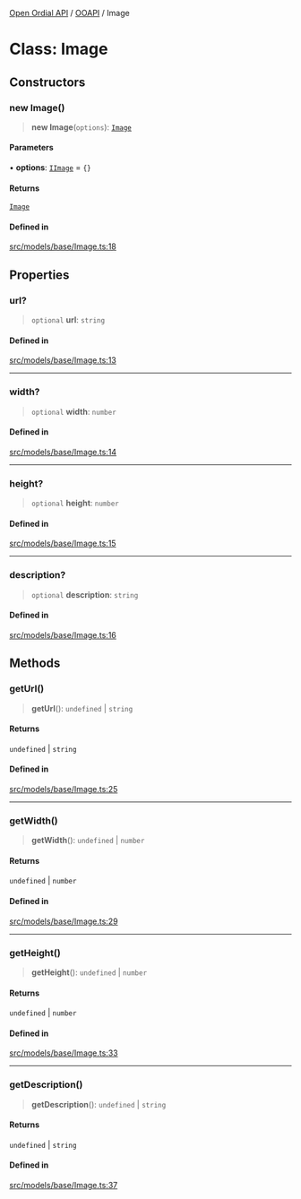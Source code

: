 [Open Ordial API](../../README.md) / [OOAPI](../README.md) / Image

# Class: Image

## Constructors

### new Image()

> **new Image**(`options`): [`Image`](Image.md)

#### Parameters

• **options**: [`IImage`](../interfaces/IImage.md) = `{}`

#### Returns

[`Image`](Image.md)

#### Defined in

[src/models/base/Image.ts:18](https://github.com/open-ordinal/open-ordinal-api/blob/70e118e56492403aed907a3616034144dfc18228/src/models/base/Image.ts#L18)

## Properties

### url?

> `optional` **url**: `string`

#### Defined in

[src/models/base/Image.ts:13](https://github.com/open-ordinal/open-ordinal-api/blob/70e118e56492403aed907a3616034144dfc18228/src/models/base/Image.ts#L13)

***

### width?

> `optional` **width**: `number`

#### Defined in

[src/models/base/Image.ts:14](https://github.com/open-ordinal/open-ordinal-api/blob/70e118e56492403aed907a3616034144dfc18228/src/models/base/Image.ts#L14)

***

### height?

> `optional` **height**: `number`

#### Defined in

[src/models/base/Image.ts:15](https://github.com/open-ordinal/open-ordinal-api/blob/70e118e56492403aed907a3616034144dfc18228/src/models/base/Image.ts#L15)

***

### description?

> `optional` **description**: `string`

#### Defined in

[src/models/base/Image.ts:16](https://github.com/open-ordinal/open-ordinal-api/blob/70e118e56492403aed907a3616034144dfc18228/src/models/base/Image.ts#L16)

## Methods

### getUrl()

> **getUrl**(): `undefined` \| `string`

#### Returns

`undefined` \| `string`

#### Defined in

[src/models/base/Image.ts:25](https://github.com/open-ordinal/open-ordinal-api/blob/70e118e56492403aed907a3616034144dfc18228/src/models/base/Image.ts#L25)

***

### getWidth()

> **getWidth**(): `undefined` \| `number`

#### Returns

`undefined` \| `number`

#### Defined in

[src/models/base/Image.ts:29](https://github.com/open-ordinal/open-ordinal-api/blob/70e118e56492403aed907a3616034144dfc18228/src/models/base/Image.ts#L29)

***

### getHeight()

> **getHeight**(): `undefined` \| `number`

#### Returns

`undefined` \| `number`

#### Defined in

[src/models/base/Image.ts:33](https://github.com/open-ordinal/open-ordinal-api/blob/70e118e56492403aed907a3616034144dfc18228/src/models/base/Image.ts#L33)

***

### getDescription()

> **getDescription**(): `undefined` \| `string`

#### Returns

`undefined` \| `string`

#### Defined in

[src/models/base/Image.ts:37](https://github.com/open-ordinal/open-ordinal-api/blob/70e118e56492403aed907a3616034144dfc18228/src/models/base/Image.ts#L37)

